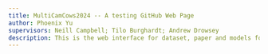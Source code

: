 ```yaml
---
title: MultiCamCows2024 -- A testing GitHub Web Page
author: Phoenix Yu
supervisors: Neill Campbell; Tilo Burghardt; Andrew Drowsey
description: This is the web interface for dataset, paper and models for the MultiCamCows2024 project
---
```


